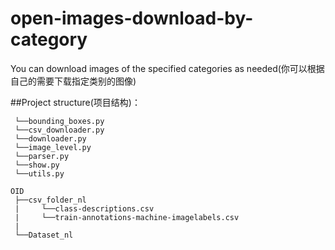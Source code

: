 # open-images-download-by-category
You can download images of the specified categories as needed(你可以根据自己的需要下载指定类别的图像)

##Project structure(项目结构)：
            
```modules
 └──bounding_boxes.py
 └──csv_downloader.py
 └──downloader.py
 └──image_level.py
 └──parser.py
 └──show.py
 └──utils.py
 
OID
 ├──csv_folder_nl
 |     └──class-descriptions.csv
 |     └──train-annotations-machine-imagelabels.csv
 | 
 └──Dataset_nl
 ```
     
     

